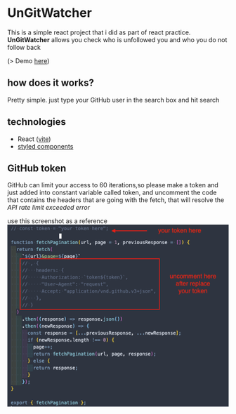 # UnGitWatcher

This is a simple react project that i did as part of react practice.  
**UnGitWatcher** allows you check who is unfollowed you and who you do not follow back

 (> Demo [here](https://un-git-watcher.vercel.app/))

## how does it works?

Pretty simple.
just type your GitHub user in the search box and hit search

## technologies

- React ([vite](https://vitejs.dev/))
- [styled components](https://styled-components.com/)

## GitHub token

GitHub can limit your access to 60 iterations,so please make a token and just added into constant variable called token, and uncomment the code that contains the headers that are going with the fetch, that will resolve the _API rate limit exceeded error_

use this screenshot as a reference  
![token](./src/assets/token.png)
